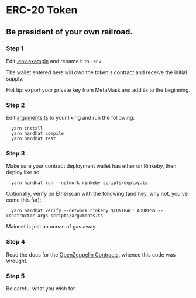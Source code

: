 # ERC-20 Token

## Be president of your own railroad.

### Step 1

Edit [.env.example](.env.example) and rename it to `.env`.

The wallet entered here will own the token's contract and receive the initial supply.

Hot tip: export your private key from MetaMask and add `0x` to the beginning.

### Step 2

Edit [arguments.ts](scripts/arguments.ts) to your liking and run the following:

```
  yarn install
  yarn hardhat compile
  yarn hardhat test
```

### Step 3

Make sure your contract deployment wallet has ether on Rinkeby, then deploy like so:

```
  yarn hardhat run --network rinkeby scripts/deploy.ts
```

Optionally, verify on Etherscan with the following (and hey, why not, you've come this far):

```
  yarn hardhat verify --network rinkeby $CONTRACT_ADDRESS --constructor-args scripts/arguments.ts
```

Mainnet is just an ocean of gas away.

### Step 4

Read the docs for the [OpenZeppelin Contracts](https://docs.openzeppelin.com/contracts/4.x/), whence this code was wrought.

### Step 5

Be careful what you wish for.
